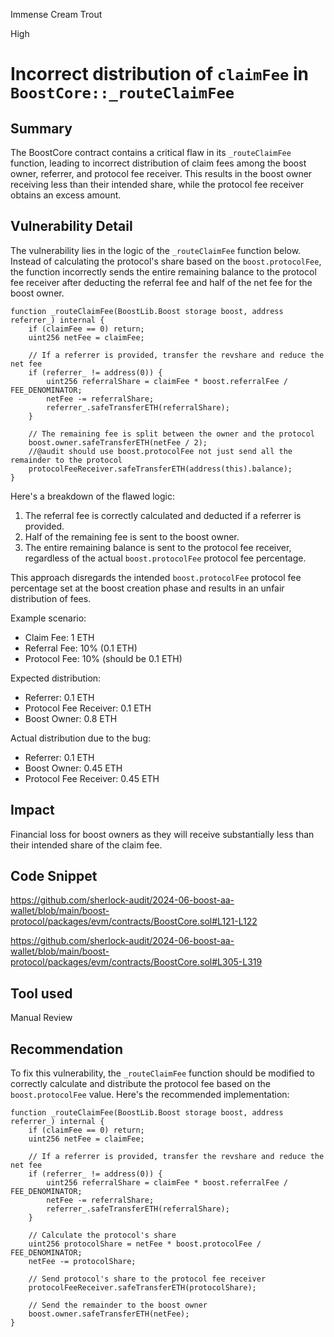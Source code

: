 Immense Cream Trout

High

# Incorrect distribution of `claimFee` in `BoostCore::_routeClaimFee`

## Summary

The BoostCore contract contains a critical flaw in its `_routeClaimFee` function, leading to incorrect distribution of claim fees among the boost owner, referrer, and protocol fee receiver. This results in the boost owner receiving less than their intended share, while the protocol fee receiver obtains an excess amount.

## Vulnerability Detail

The vulnerability lies in the logic of the `_routeClaimFee` function below. Instead of calculating the protocol's share based on the `boost.protocolFee`, the function incorrectly sends the entire remaining balance to the protocol fee receiver after deducting the referral fee and half of the net fee for the boost owner.

```solidity
function _routeClaimFee(BoostLib.Boost storage boost, address referrer_) internal {
    if (claimFee == 0) return;
    uint256 netFee = claimFee;

    // If a referrer is provided, transfer the revshare and reduce the net fee
    if (referrer_ != address(0)) {
        uint256 referralShare = claimFee * boost.referralFee / FEE_DENOMINATOR;
        netFee -= referralShare;
        referrer_.safeTransferETH(referralShare);
    }

    // The remaining fee is split between the owner and the protocol
    boost.owner.safeTransferETH(netFee / 2);
    //@audit should use boost.protocolFee not just send all the remainder to the protocol
    protocolFeeReceiver.safeTransferETH(address(this).balance);
}
```

Here's a breakdown of the flawed logic:

1. The referral fee is correctly calculated and deducted if a referrer is provided.
2. Half of the remaining fee is sent to the boost owner.
3. The entire remaining balance is sent to the protocol fee receiver, regardless of the actual `boost.protocolFee` protocol fee percentage.

This approach disregards the intended `boost.protocolFee` protocol fee percentage set at the boost creation phase and results in an unfair distribution of fees.

Example scenario:
- Claim Fee: 1 ETH
- Referral Fee: 10% (0.1 ETH)
- Protocol Fee: 10% (should be 0.1 ETH)

Expected distribution:
- Referrer: 0.1 ETH
- Protocol Fee Receiver: 0.1 ETH
- Boost Owner: 0.8 ETH

Actual distribution due to the bug:
- Referrer: 0.1 ETH
- Boost Owner: 0.45 ETH
- Protocol Fee Receiver: 0.45 ETH

## Impact

Financial loss for boost owners as they will receive substantially less than their intended share of the claim fee.

## Code Snippet

https://github.com/sherlock-audit/2024-06-boost-aa-wallet/blob/main/boost-protocol/packages/evm/contracts/BoostCore.sol#L121-L122

https://github.com/sherlock-audit/2024-06-boost-aa-wallet/blob/main/boost-protocol/packages/evm/contracts/BoostCore.sol#L305-L319

## Tool used

Manual Review

## Recommendation

To fix this vulnerability, the `_routeClaimFee` function should be modified to correctly calculate and distribute the protocol fee based on the `boost.protocolFee` value. Here's the recommended implementation:

```solidity
function _routeClaimFee(BoostLib.Boost storage boost, address referrer_) internal {
    if (claimFee == 0) return;
    uint256 netFee = claimFee;

    // If a referrer is provided, transfer the revshare and reduce the net fee
    if (referrer_ != address(0)) {
        uint256 referralShare = claimFee * boost.referralFee / FEE_DENOMINATOR;
        netFee -= referralShare;
        referrer_.safeTransferETH(referralShare);
    }

    // Calculate the protocol's share
    uint256 protocolShare = netFee * boost.protocolFee / FEE_DENOMINATOR;
    netFee -= protocolShare;

    // Send protocol's share to the protocol fee receiver
    protocolFeeReceiver.safeTransferETH(protocolShare);

    // Send the remainder to the boost owner
    boost.owner.safeTransferETH(netFee);
}
```
